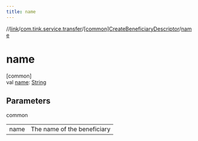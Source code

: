 ```yaml
---
title: name
---
```

//[link](../../../index.html)/[com.tink.service.transfer](../index.html)/[[common]CreateBeneficiaryDescriptor](index.html)/[name](name.html)



# name



[common]\
val [name](name.html): [String](https://kotlinlang.org/api/latest/jvm/stdlib/kotlin/-string/index.html)



## Parameters


common

| | |
|---|---|
| name | The name of the beneficiary |




